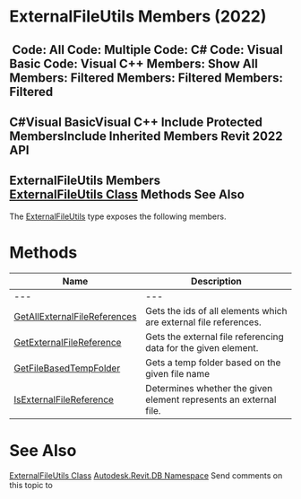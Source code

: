# ExternalFileUtils Members (2022)

﻿
 Code: All Code: Multiple Code: C# Code: Visual Basic Code: Visual C++  Members: Show All Members: Filtered Members: Filtered Members: Filtered   
---  
C#Visual BasicVisual C++
Include Protected MembersInclude Inherited Members
Revit 2022 API  
---  
ExternalFileUtils Members  
[ExternalFileUtils Class](d6c4104f-ded9-29a4-2296-e1795b0da42a.md "ExternalFileUtils Class") Methods See Also  
---  
The [ExternalFileUtils](d6c4104f-ded9-29a4-2296-e1795b0da42a.md "ExternalFileUtils Class") type exposes the following members.
# Methods
| Name | Description |
| --- | --- |
| --- | --- | --- |
| [GetAllExternalFileReferences](be61b425-020c-61c6-9199-05feb39a0ebf.md "GetAllExternalFileReferences Method") | Gets the ids of all elements which are external file references. |
| [GetExternalFileReference](edede302-83dc-c285-17ea-5d0a168a94dd.md "GetExternalFileReference Method") | Gets the external file referencing data for the given element. |
| [GetFileBasedTempFolder](8d3f6e47-0a7c-5043-b479-14f1c6cffc0d.md "GetFileBasedTempFolder Method") | Gets a temp folder based on the given file name |
| [IsExternalFileReference](e3fd1d77-a4ec-e5fe-191a-6cf338dcc0b1.md "IsExternalFileReference Method") | Determines whether the given element represents an external file. |

# See Also
[ExternalFileUtils Class](d6c4104f-ded9-29a4-2296-e1795b0da42a.md "ExternalFileUtils Class")
[Autodesk.Revit.DB Namespace](87546ba7-461b-c646-cbb1-2cb8f5bff8b2.md "Autodesk.Revit.DB Namespace")
Send comments on this topic to 